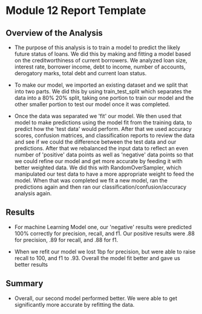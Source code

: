 
# Module 12 Report Template

  

## Overview of the Analysis



*	The purpose of this analysis is to train a model to predict the likely future status of loans. We did this by making and fitting a model based on the creditworthiness of current borrowers. We analyzed loan size, interest rate, borrower income, debt to income, number of accounts, derogatory marks, total debt and current loan status. 
  

*	To make our model, we imported an existing dataset and we split that into two parts. We did this by using train_test_split which separates the data into a 80% 20% split, taking one portion to train our model and the other smaller portion to test our model once it was completed.

  

*	Once the data was separated we 'fit' our model. We then used that model to make predictions using the model fit from the training data, to predict how the 'test data' would perform. After that we used accuracy scores, confusion matrices, and classification reports to review the data and see if we could the difference between the test data and our predictions. After that we rebalanced the input data to reflect an even number of 'positive' data points as well as 'negative' data points so that we could refine our model and get more accurate by feeding it with better weighted data. We did this with RandomOverSampler, which manipulated our test data to have a more appropriate weight to feed the model. When that was completed we fit a new model, ran the predictions again and then ran our classification/confusion/accuracy analysis again.

  
 
## Results

  


* For machine Learning Model one, our 'negative' results were predicted 100% correctly for precision, recall, and f1. Our positive results were .88 for precision, .89 for recall, and .88 for f1. 

* When we refit our model we lost 1bp for precision, but were able to raise recall to 100, and f1 to .93. Overall the model fit better and gave us better results


## Summary

 *	Overall, our second model performed better. We were able to get significantly more accurate by refitting the data.
